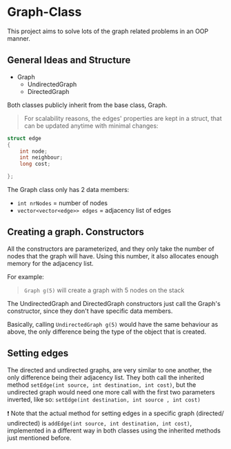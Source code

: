 # Graph-Class

This project aims to solve lots of the graph related problems in an OOP manner.

## General Ideas and Structure
 
* Graph
     * UndirectedGraph
     * DirectedGraph

 Both classes publicly inherit from the base class, Graph.

> For scalability reasons, the edges' properties are kept in a struct, that can be updated anytime with minimal changes:

```c++
struct edge
{
    int node;
    int neighbour;
    long cost;

};
``` 
The Graph class only has 2 data members:
   * `int nrNodes` = number of nodes 
   * `vector<vector<edge>> edges` = adjacency list of edges

## Creating a graph. Constructors
All the constructors are parameterized, and they only take the number of nodes that the graph will have. Using this number, it also allocates enough memory for the adjacency list.

For example:
   > `Graph g(5)` will create a graph with 5 nodes on the stack
   > 
The UndirectedGraph and DirectedGraph constructors just call the Graph's constructor, since they don't have specific data members.

Basically, calling `UndirectedGraph g(5)` would have the same behaviour as above, the only difference being the type of the object that is created.

## Setting edges
The directed and undirected graphs, are very similar to one another, the only difference being their adjacency list.
They both call the inherited method `setEdge(int source, int destination, int cost)`, but the undirected graph would need one more call with the first two parameters inverted, like so: `setEdge(int destination, int source , int cost)`

:exclamation: Note that the actual method for setting edges in a specific graph (directed/ undirected) is `addEdge(int source, int destination, int cost)`, implemented in a different way in both classes using the inherited methods just mentioned before.
